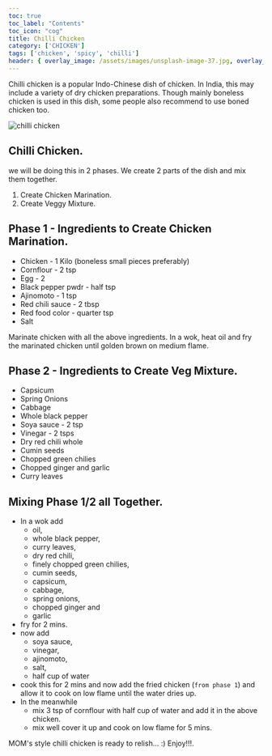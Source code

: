 ```yaml
---
toc: true
toc_label: "Contents"
toc_icon: "cog"
title: Chilli Chicken
category: ['CHICKEN']
tags: ['chicken', 'spicy', 'chilli']
header: { overlay_image: /assets/images/unsplash-image-37.jpg, overlay_filter: 0.5, og_image: 'http://2.bp.blogspot.com/-2G3WbiFK9kU/UcG-s75igKI/AAAAAAAADE8/N7htU4nRk7w/s1600/2013-06-11+21.02.57.jpg', caption: 'Photo credit: [**Unsplash**](https://unsplash.com)' }
---
```


Chilli chicken is a popular Indo-Chinese dish of chicken. In India, this may include a variety of dry chicken preparations.
Though mainly boneless chicken is used in this dish, some people also recommend to use boned chicken too.

![chilli chicken](http://2.bp.blogspot.com/-2G3WbiFK9kU/UcG-s75igKI/AAAAAAAADE8/N7htU4nRk7w/s1600/2013-06-11+21.02.57.jpg)

## Chilli Chicken. 

we will be doing this in 2 phases. We create 2 parts of the dish and mix them together. 

1. Create Chicken Marination.
2. Create Veggy Mixture.

## Phase 1 - Ingredients to Create Chicken Marination.

- Chicken - 1 Kilo (boneless small pieces preferably)
- Cornflour - 2 tsp
- Egg - 2 
- Black pepper pwdr - half tsp
- Ajinomoto - 1 tsp
- Red chili sauce - 2 tbsp
- Red food color - quarter tsp 
- Salt

Marinate chicken with all the above ingredients.
In a wok, heat oil and fry the marinated chicken until golden brown on medium flame.

## Phase 2 - Ingredients to Create Veg Mixture.

- Capsicum 
- Spring Onions 
- Cabbage 
- Whole black pepper
- Soya sauce - 2 tsp
- Vinegar - 2 tsps
- Dry red chili whole
- Cumin seeds
- Chopped green chilies
- Chopped ginger and garlic
- Curry leaves

## Mixing Phase 1/2 all Together.

- In a wok add
  - oil, 
  - whole black pepper, 
  - curry leaves, 
  - dry red chili, 
  - finely chopped green chilies, 
  - cumin seeds, 
  - capsicum, 
  - cabbage,
  - spring onions, 
  - chopped ginger and 
  - garlic
- fry for 2 mins. 
- now add 
  - soya sauce, 
  - vinegar, 
  - ajinomoto, 
  - salt, 
  - half cup of water
- cook this for 2 mins and now add the fried chicken (`from phase 1`) and allow it to cook on low flame until the water dries up.
- In the meanwhile 
  - mix 3 tsp of cornflour with half cup of water and add it in the above chicken.
  - mix well cover it up and cook on low flame for 5 mins.

MOM's style chilli chicken is ready to relish... :) Enjoy!!!.

